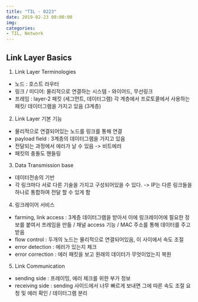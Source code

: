 ```yaml
---
title: "TIL - 0223"
date: 2019-02-23 00:00:00
img:
categories:
- TIL, Network
---
```


## Link Layer Basics

1. Link Layer Terminologies
- 노드 : 호스트 라우터
- 링크 / 미디어: 물리적으로 연결하는 시스템 - 와이어드, 무선링크
- 프레임 : layer-2 패킷 (세그먼트, 데이터그램) 각 계층에서 프로토콜에서 사용하는 패킷/ 데이터그램을 가지고 있음 (3계층)

2. Link Layer 기본 기능
- 물리적으로 연결되어있는 노드를 링크를 통해 연결
- payload field : 3계층의 데이터그램을 가지고 있음
- 전달되는 과정에서 에러가 날 수 있음 -> 비트에러
- 패킷의 충돌도 핸들링

3. Data Transmission base
- 데이터전송의 기반
- 각 링크마다 서로 다른 기술을 가지고 구성되어있을 수 있다. -> IP는 다른 링크들을 하나로 통합하여 전달 할 수 있게 함

4. 링크레이어 서비스
- farming, link access : 3계층 데이터그램을 받아서 이에 링크레이어에 필요한 정보를 붙여서 프레임을 만듦 / 채널 access 기능 / MAC 주소를 통해 데이터를 주고 받음
- flow control : 두개의 노드는 물리적으로 연결되어있음, 이 사이에서 속도 조절
- error detection : 에러가 있는지 체크
- error correction : 에러 패킷을 보고 원래의 데이터가 무엇이었는지 복원

5. Link Communication
- sending side : 프레이밍, 에러 체크를 위한 부가 정보
- receiving side : sending 사이드에서 너무 빠르게 보내면 그에 따른 속도 조절 요청 및 에러 확인 / 데이터그램 분리  
